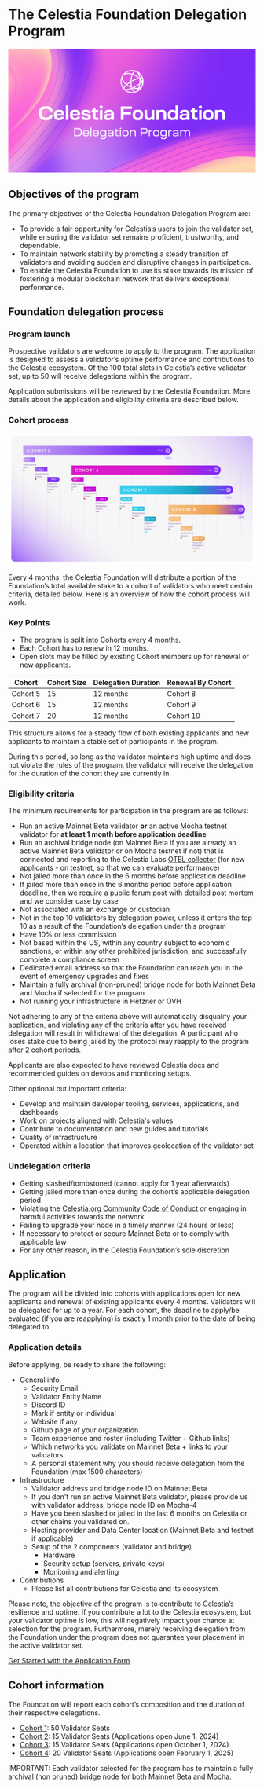 # The Celestia Foundation Delegation Program

![Delegation program banner](/img/foundation-delegation-program.jpg)

## Objectives of the program

The primary objectives of the Celestia Foundation Delegation Program are:

- To provide a fair opportunity for Celestia’s users to join the validator set,
  while ensuring the validator set remains proficient, trustworthy,
  and dependable.
- To maintain network stability by promoting a steady transition of validators
  and avoiding sudden and disruptive changes in participation.
- To enable the Celestia Foundation to use its stake towards its mission of
  fostering a modular blockchain network that delivers exceptional performance.

## Foundation delegation process

### Program launch

Prospective validators are welcome to apply to the program. The application
is designed to assess a validator’s uptime performance
and contributions to the Celestia ecosystem. Of the 100 total slots in
Celestia’s active validator set, up to 50 will receive delegations within the
program.

Application submissions will be reviewed by the Celestia Foundation. More
details about the application and eligibility criteria are described below.

### Cohort process

![cohort timeline](/img/cohort-timeline.jpg)

Every 4 months, the Celestia Foundation will distribute a portion of the
Foundation’s total available stake to a cohort of validators who meet
certain criteria, detailed below. Here is an overview of how the cohort
process will work.

### Key Points

- The program is split into Cohorts every 4 months.
- Each Cohort has to renew in 12 months.
- Open slots may be filled by existing Cohort members up for renewal or new applicants.

| Cohort   | Cohort Size | Delegation Duration | Renewal By Cohort |
| -------- | ----------- | ------------------- | ----------------- |
| Cohort 5 | 15          | 12 months           | Cohort 8          |
| Cohort 6 | 15          | 12 months           | Cohort 9          |
| Cohort 7 | 20          | 12 months           | Cohort 10         |

This structure allows for a steady flow of both existing applicants and new applicants
to maintain a stable set of participants in the program.

During this period, so long as the validator maintains high uptime and
does not violate the rules of the program, the validator will receive
the delegation for the duration of the cohort they are currently in.

### Eligibility criteria

The minimum requirements for participation in the program are as follows:

- Run an active Mainnet Beta validator **or** an active Mocha testnet validator
  for **at least 1 month before application deadline**
- Run an archival bridge node (on Mainnet Beta if you are already an active Mainnet Beta
  validator or on Mocha testnet if not) that is connected and reporting
  to the Celestia Labs [OTEL collector](/how-to-guides/celestia-node-metrics.md)
  (for new applicants - on testnet, so that we can evaluate performance)
- Not jailed more than once in the 6 months before application deadline
- If jailed more than once in the 6 months period before application deadline,
  then we require a public forum post with detailed post mortem and we consider
  case by case
- Not associated with an exchange or custodian
- Not in the top 10 validators by delegation power, unless it enters the
  top 10 as a result of the Foundation’s delegation under this program
- Have 10% or less commission
- Not based within the US, within any country subject to economic sanctions,
  or within any other prohibited jurisdiction, and successfully complete a
  compliance screen
- Dedicated email address so that the Foundation can reach you in the event
  of emergency upgrades and fixes
- Maintain a fully archival (non-pruned) bridge node for both Mainnet Beta and Mocha if selected for the program
- Not running your infrastructure in Hetzner or OVH

Not adhering to any of the criteria above will automatically disqualify your
application, and violating any of the criteria after you have received
delegation will result in withdrawal of the delegation. A participant
who loses stake due to being jailed by the protocol may reapply to the
program after 2 cohort periods.

Applicants are also expected to have reviewed Celestia docs and recommended
guides on devops and monitoring setups.

Other optional but important criteria:

- Develop and maintain developer tooling, services, applications, and
  dashboards
- Work on projects aligned with Celestia's values
- Contribute to documentation and new guides and tutorials
- Quality of infrastructure
- Operated within a location that improves geolocation of the validator set

### Undelegation criteria

- Getting slashed/tombstoned (cannot apply for 1 year afterwards)
- Getting jailed more than once during the cohort’s applicable delegation
  period
- Violating the
  [Celestia.org Community Code of Conduct](/community/coc.md)
  or engaging in harmful activities towards the network
- Failing to upgrade your node in a timely manner (24 hours or less)
- If necessary to protect or secure Mainnet Beta or to comply with applicable
  law
- For any other reason, in the Celestia Foundation’s sole discretion

## Application

The program will be divided into cohorts with applications open for new
applicants and renewal of existing applicants every 4 months. Validators
will be delegated for up to a year. For each cohort, the deadline to
apply/be evaluated (if you are reapplying) is exactly 1 month prior to
the date of being delegated to.

### Application details

Before applying, be ready to share the following:

- General info
  - Security Email
  - Validator Entity Name
  - Discord ID
  - Mark if entity or individual
  - Website if any
  - Github page of your organization
  - Team experience and roster (including Twitter + Github links)
  - Which networks you validate on Mainnet Beta + links to your validators
  - A personal statement why you should receive delegation from the
    Foundation (max 1500 characters)
- Infrastructure
  - Validator address and bridge node ID on Mainnet Beta
  - If you don't run an active Mainnet Beta validator, please provide us with
    validator address, bridge node ID on Mocha-4
  - Have you been slashed or jailed in the last 6 months on Celestia or
    other chains you validated on.
  - Hosting provider and Data Center location (Mainnet Beta and testnet if applicable)
  - Setup of the 2 components (validator and bridge)
    - Hardware
    - Security setup (servers, private keys)
    - Monitoring and alerting
- Contributions
  - Please list all contributions for Celestia and its ecosystem

Please note, the objective of the program is to contribute to Celestia’s
resilience and uptime. If you contribute a lot to the Celestia ecosystem,
but your validator uptime is low, this will negatively impact your chance
at selection for the program. Furthermore, merely receiving delegation
from the Foundation under the program does not guarantee your placement
in the active validator set.

[Get Started with the Application Form](https://forms.gle/RHTLvvkF4jHuaviEA)

## Cohort information

The Foundation will report each cohort’s composition and the duration of
their respective delegations.

- [Cohort 1](https://docs.google.com/spreadsheets/d/1Fxu9uYJ4wxfHChEiSg5bmXAMU8IZSq7J3GYDCFgk1HA/edit#gid=0): 50 Validator Seats
- [Cohort 2](https://docs.google.com/spreadsheets/d/1Fxu9uYJ4wxfHChEiSg5bmXAMU8IZSq7J3GYDCFgk1HA/edit?gid=855157686#gid=855157686): 15 Validator Seats (Applications open June 1, 2024)
- [Cohort 3](https://docs.google.com/spreadsheets/d/1Fxu9uYJ4wxfHChEiSg5bmXAMU8IZSq7J3GYDCFgk1HA/edit?gid=1432570846#gid=1432570846): 15 Validator Seats (Applications open October 1, 2024)
- [Cohort 4](https://docs.google.com/spreadsheets/d/1Fxu9uYJ4wxfHChEiSg5bmXAMU8IZSq7J3GYDCFgk1HA/edit?gid=1814073511#gid=1814073511): 20 Validator Seats (Applications open February 1, 2025)

IMPORTANT: Each validator selected for the program has to maintain a fully archival (non pruned) bridge node for both Mainnet Beta and Mocha.
